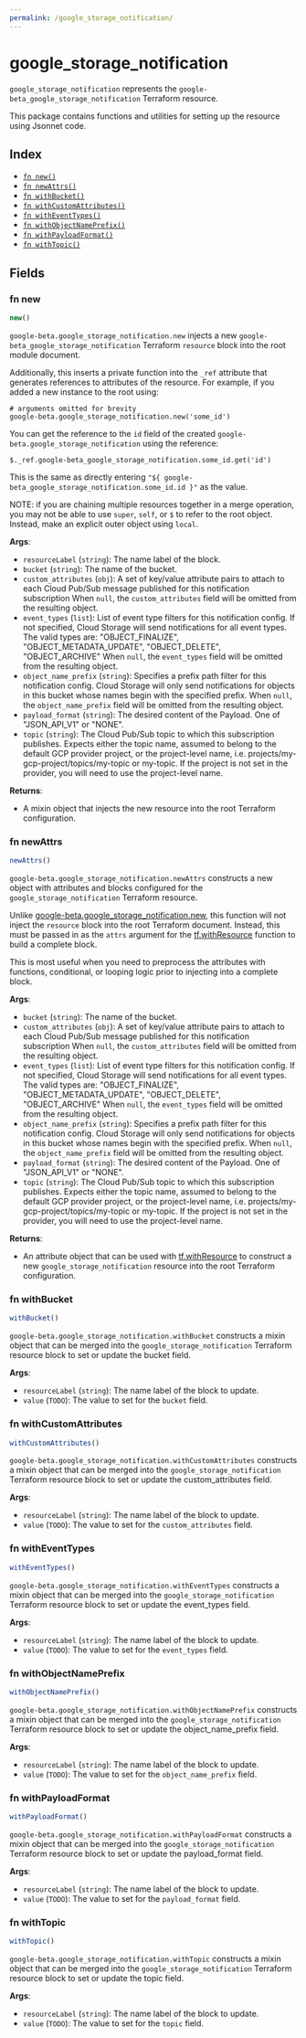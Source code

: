 ```yaml
---
permalink: /google_storage_notification/
---
```


# google_storage_notification

`google_storage_notification` represents the `google-beta_google_storage_notification` Terraform resource.



This package contains functions and utilities for setting up the resource using Jsonnet code.


## Index

* [`fn new()`](#fn-new)
* [`fn newAttrs()`](#fn-newattrs)
* [`fn withBucket()`](#fn-withbucket)
* [`fn withCustomAttributes()`](#fn-withcustomattributes)
* [`fn withEventTypes()`](#fn-witheventtypes)
* [`fn withObjectNamePrefix()`](#fn-withobjectnameprefix)
* [`fn withPayloadFormat()`](#fn-withpayloadformat)
* [`fn withTopic()`](#fn-withtopic)

## Fields

### fn new

```ts
new()
```


`google-beta.google_storage_notification.new` injects a new `google-beta_google_storage_notification` Terraform `resource`
block into the root module document.

Additionally, this inserts a private function into the `_ref` attribute that generates references to attributes of the
resource. For example, if you added a new instance to the root using:

    # arguments omitted for brevity
    google-beta.google_storage_notification.new('some_id')

You can get the reference to the `id` field of the created `google-beta.google_storage_notification` using the reference:

    $._ref.google-beta_google_storage_notification.some_id.get('id')

This is the same as directly entering `"${ google-beta_google_storage_notification.some_id.id }"` as the value.

NOTE: if you are chaining multiple resources together in a merge operation, you may not be able to use `super`, `self`,
or `$` to refer to the root object. Instead, make an explicit outer object using `local`.

**Args**:
  - `resourceLabel` (`string`): The name label of the block.
  - `bucket` (`string`): The name of the bucket.
  - `custom_attributes` (`obj`):  A set of key/value attribute pairs to attach to each Cloud Pub/Sub message published for this notification subscription When `null`, the `custom_attributes` field will be omitted from the resulting object.
  - `event_types` (`list`): List of event type filters for this notification config. If not specified, Cloud Storage will send notifications for all event types. The valid types are: &#34;OBJECT_FINALIZE&#34;, &#34;OBJECT_METADATA_UPDATE&#34;, &#34;OBJECT_DELETE&#34;, &#34;OBJECT_ARCHIVE&#34; When `null`, the `event_types` field will be omitted from the resulting object.
  - `object_name_prefix` (`string`): Specifies a prefix path filter for this notification config. Cloud Storage will only send notifications for objects in this bucket whose names begin with the specified prefix. When `null`, the `object_name_prefix` field will be omitted from the resulting object.
  - `payload_format` (`string`): The desired content of the Payload. One of &#34;JSON_API_V1&#34; or &#34;NONE&#34;.
  - `topic` (`string`): The Cloud Pub/Sub topic to which this subscription publishes. Expects either the  topic name, assumed to belong to the default GCP provider project, or the project-level name,  i.e. projects/my-gcp-project/topics/my-topic or my-topic. If the project is not set in the provider, you will need to use the project-level name.

**Returns**:
- A mixin object that injects the new resource into the root Terraform configuration.


### fn newAttrs

```ts
newAttrs()
```


`google-beta.google_storage_notification.newAttrs` constructs a new object with attributes and blocks configured for the `google_storage_notification`
Terraform resource.

Unlike [google-beta.google_storage_notification.new](#fn-googlestoragenotificationnew), this function will not inject the `resource`
block into the root Terraform document. Instead, this must be passed in as the `attrs` argument for the
[tf.withResource](https://github.com/tf-libsonnet/core/tree/main/docs#fn-withresource) function to build a complete block.

This is most useful when you need to preprocess the attributes with functions, conditional, or looping logic prior to
injecting into a complete block.

**Args**:
  - `bucket` (`string`): The name of the bucket.
  - `custom_attributes` (`obj`):  A set of key/value attribute pairs to attach to each Cloud Pub/Sub message published for this notification subscription When `null`, the `custom_attributes` field will be omitted from the resulting object.
  - `event_types` (`list`): List of event type filters for this notification config. If not specified, Cloud Storage will send notifications for all event types. The valid types are: &#34;OBJECT_FINALIZE&#34;, &#34;OBJECT_METADATA_UPDATE&#34;, &#34;OBJECT_DELETE&#34;, &#34;OBJECT_ARCHIVE&#34; When `null`, the `event_types` field will be omitted from the resulting object.
  - `object_name_prefix` (`string`): Specifies a prefix path filter for this notification config. Cloud Storage will only send notifications for objects in this bucket whose names begin with the specified prefix. When `null`, the `object_name_prefix` field will be omitted from the resulting object.
  - `payload_format` (`string`): The desired content of the Payload. One of &#34;JSON_API_V1&#34; or &#34;NONE&#34;.
  - `topic` (`string`): The Cloud Pub/Sub topic to which this subscription publishes. Expects either the  topic name, assumed to belong to the default GCP provider project, or the project-level name,  i.e. projects/my-gcp-project/topics/my-topic or my-topic. If the project is not set in the provider, you will need to use the project-level name.

**Returns**:
  - An attribute object that can be used with [tf.withResource](https://github.com/tf-libsonnet/core/tree/main/docs#fn-withresource) to construct a new `google_storage_notification` resource into the root Terraform configuration.


### fn withBucket

```ts
withBucket()
```

`google-beta.google_storage_notification.withBucket` constructs a mixin object that can be merged into the `google_storage_notification`
Terraform resource block to set or update the bucket field.



**Args**:
  - `resourceLabel` (`string`): The name label of the block to update.
  - `value` (`TODO`): The value to set for the `bucket` field.


### fn withCustomAttributes

```ts
withCustomAttributes()
```

`google-beta.google_storage_notification.withCustomAttributes` constructs a mixin object that can be merged into the `google_storage_notification`
Terraform resource block to set or update the custom_attributes field.



**Args**:
  - `resourceLabel` (`string`): The name label of the block to update.
  - `value` (`TODO`): The value to set for the `custom_attributes` field.


### fn withEventTypes

```ts
withEventTypes()
```

`google-beta.google_storage_notification.withEventTypes` constructs a mixin object that can be merged into the `google_storage_notification`
Terraform resource block to set or update the event_types field.



**Args**:
  - `resourceLabel` (`string`): The name label of the block to update.
  - `value` (`TODO`): The value to set for the `event_types` field.


### fn withObjectNamePrefix

```ts
withObjectNamePrefix()
```

`google-beta.google_storage_notification.withObjectNamePrefix` constructs a mixin object that can be merged into the `google_storage_notification`
Terraform resource block to set or update the object_name_prefix field.



**Args**:
  - `resourceLabel` (`string`): The name label of the block to update.
  - `value` (`TODO`): The value to set for the `object_name_prefix` field.


### fn withPayloadFormat

```ts
withPayloadFormat()
```

`google-beta.google_storage_notification.withPayloadFormat` constructs a mixin object that can be merged into the `google_storage_notification`
Terraform resource block to set or update the payload_format field.



**Args**:
  - `resourceLabel` (`string`): The name label of the block to update.
  - `value` (`TODO`): The value to set for the `payload_format` field.


### fn withTopic

```ts
withTopic()
```

`google-beta.google_storage_notification.withTopic` constructs a mixin object that can be merged into the `google_storage_notification`
Terraform resource block to set or update the topic field.



**Args**:
  - `resourceLabel` (`string`): The name label of the block to update.
  - `value` (`TODO`): The value to set for the `topic` field.
